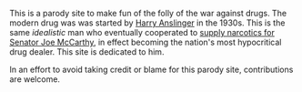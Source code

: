 This is a parody site to make fun of the folly of the war against
drugs. The modern drug was was started by [Harry
Anslinger](https://en.wikipedia.org/wiki/Harry_J._Anslinger) in the
1930s.  This is the same *idealistic* man who eventually cooperated to
[supply narcotics for Senator Joe
McCarthy](http://druglibrary.org/schaffer/history/e1970/drugswashdc.htm),
in effect becoming the nation's most hypocritical drug dealer. This
site is dedicated to him.

In an effort to avoid taking credit or blame for this parody site,
contributions are welcome.
